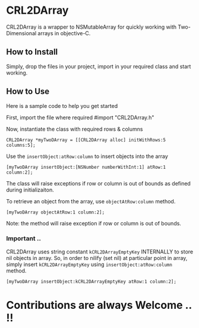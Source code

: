 # CRL2DArray
CRL2DArray is a wrapper to NSMutableArray for quickly working with Two-Dimensional arrays in objective-C. 


## How to Install
Simply, drop the files in your project, import in your required class and start working.

## How to Use
Here is a sample code to help you get started

First, import the file where required
    #import "CRL2DArray.h"
    
Now, instantiate the class with required rows & columns

    CRL2DArray *myTwoDArray = [[CRL2DArray alloc] initWithRows:5 columns:5];
    
Use the `insertObject:atRow:column` to insert objects into the array

    [myTwoDArray insertObject:[NSNumber numberWithInt:1] atRow:1 column:2];
    
The class will raise exceptions if row or column is out of bounds as defined during initializaiton.

To retrieve an object from the array, use `objectAtRow:column` method.

    [myTwoDArray objectAtRow:1 column:2];
    
Note: the method will raise exception if row or column is out of bounds.

### Important ..
CRL2DArray uses string constant `kCRL2DArrayEmptyKey` INTERNALLY to store nil objects in array. So, in order to nilify (set nil) at particular point in array, simply insert `kCRL2DArrayEmptyKey` using `insertObject:atRow:column` method.

    [myTwoDArray insertObject:kCRL2DArrayEmptyKey atRow:1 column:2];
    
# Contributions are always Welcome .. !!
